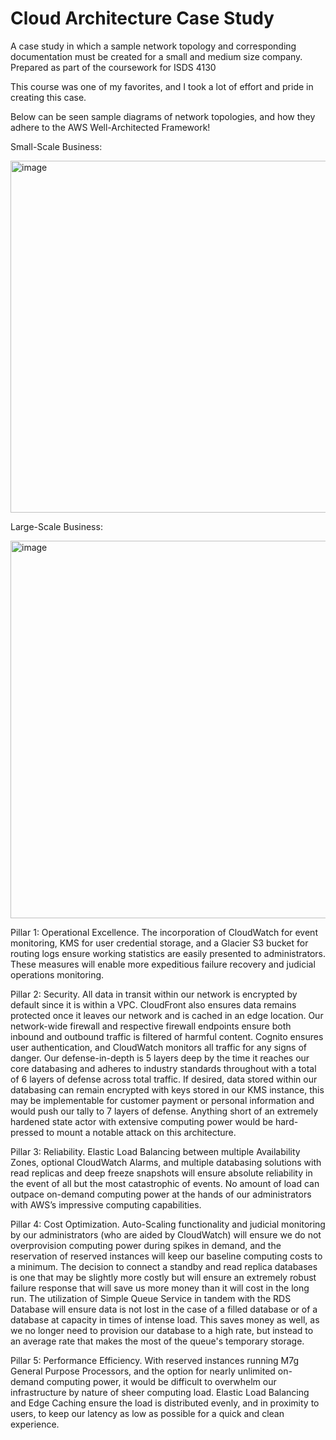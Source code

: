 # Cloud Architecture Case Study
A case study in which a sample network topology and corresponding documentation must be created for a small and medium size company. Prepared as part of the coursework for ISDS 4130

This course was one of my favorites, and I took a lot of effort and pride in creating this case.

Below can be seen sample diagrams of network topologies, and how they adhere to the AWS Well-Architected Framework!

Small-Scale Business:

<img width="563" alt="image" src="https://github.com/aaltam6/Cloud-Architecture-Case-Study/assets/87050733/b47e883f-c89b-4e17-bc0f-a1c059acdaa6">

Large-Scale Business:

<img width="604" alt="image" src="https://github.com/aaltam6/Cloud-Architecture-Case-Study/assets/87050733/44c03c7c-7e30-44c1-b7d6-5be6023a5298">

Pillar 1: Operational Excellence. The incorporation of CloudWatch for event monitoring, KMS for user credential storage, and a Glacier S3 bucket for routing logs ensure working statistics are easily presented to administrators. These measures will enable more expeditious failure recovery and judicial operations monitoring. 

Pillar 2: Security. All data in transit within our network is encrypted by default since it is within a VPC. CloudFront also ensures data remains protected once it leaves our network and is cached in an edge location. Our network-wide firewall and respective firewall endpoints ensure both inbound and outbound traffic is filtered of harmful content. Cognito ensures user authentication, and CloudWatch monitors all traffic for any signs of danger. Our defense-in-depth is 5 layers deep by the time it reaches our core databasing and adheres to industry standards throughout with a total of 6 layers of defense across total traffic. If desired, data stored within our databasing can remain encrypted with keys stored in our KMS instance, this may be implementable for customer payment or personal information and would push our tally to 7 layers of defense. Anything short of an extremely hardened state actor with extensive computing power would be hard-pressed to mount a notable attack on this architecture.

Pillar 3: Reliability.  Elastic Load Balancing between multiple Availability Zones, optional CloudWatch Alarms, and multiple databasing solutions with read replicas and deep freeze snapshots will ensure absolute reliability in the event of all but the most catastrophic of events. No amount of load can outpace on-demand computing power at the hands of our administrators with AWS’s impressive computing capabilities.

Pillar 4: Cost Optimization. Auto-Scaling functionality and judicial monitoring by our administrators (who are aided by CloudWatch) will ensure we do not overprovision computing power during spikes in demand, and the reservation of reserved instances will keep our baseline computing costs to a minimum. The decision to connect a standby and read replica databases is one that may be slightly more costly but will ensure an extremely robust failure response that will save us more money than it will cost in the long run. The utilization of Simple Queue Service in tandem with the RDS Database will ensure data is not lost in the case of a filled database or of a database at capacity in times of intense load. This saves money as well, as we no longer need to provision our database to a high rate, but instead to an average rate that makes the most of the queue's temporary storage.

Pillar 5: Performance Efficiency. With reserved instances running M7g General Purpose Processors, and the option for nearly unlimited on-demand computing power, it would be difficult to overwhelm our infrastructure by nature of sheer computing load. Elastic Load Balancing and Edge Caching ensure the load is distributed evenly, and in proximity to users, to keep our latency as low as possible for a quick and clean experience.

